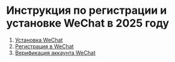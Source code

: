 # Инструкция по регистрации и установке WeChat в 2025 году
1. [Установка WeChat](#1)
2. [Регистрация в WeChat](##2)
3. [Верификация аккаунта WeChat](##3)

<!--stackedit_data:
eyJoaXN0b3J5IjpbMjE2MzM4NTA3XX0=
-->